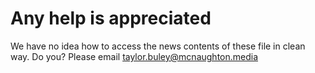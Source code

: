 # Any help is appreciated
We have no idea how to access the news contents of these file in clean way. Do you? Please email taylor.buley@mcnaughton.media
